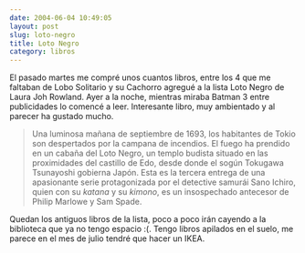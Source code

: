 ```yaml
---
date: 2004-06-04 10:49:05
layout: post
slug: loto-negro
title: Loto Negro
category: libros
---
```


El pasado martes me compré unos cuantos libros, entre los 4 que me faltaban de Lobo Solitario y su Cachorro agregué a la lista Loto Negro de Laura Joh Rowland. Ayer a la noche, mientras miraba Batman 3 entre publicidades lo comencé a leer. Interesante libro, muy ambientado y al parecer ha gustado mucho.





> Una luminosa mañana de septiembre de 1693, los habitantes de Tokio son despertados por la campana de incendios. El fuego ha prendido en un cabaña del Loto Negro, un templo budista situado en las proximidades del castillo de Edo, desde donde el sogún Tokugawa Tsunayoshi gobierna Japón. Esta es la tercera entrega de una apasionante serie protagonizada por el detective samurái Sano Ichiro, quien con su _katana_ y su _kimono_, es un insospechado antecesor de Philip Marlowe y Sam Spade.





Quedan los antiguos libros de la lista, poco a poco irán cayendo a la biblioteca que ya no tengo espacio :(. Tengo libros apilados en el suelo, me parece en el mes de julio tendré que hacer un IKEA.
